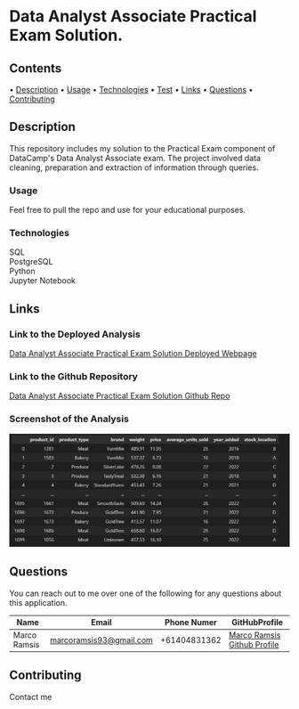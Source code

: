 # Data Analyst Associate Practical Exam Solution.

## Contents

• [Description](#description)
• [Usage](#usage)
• [Technologies](#technologies)
• [Test](#test)
• [Links](#links)
• [Questions](#questions)
• [Contributing](#contributing)

## Description

This repository includes my solution to the Practical Exam component of DataCamp's Data Analyst Associate exam. The project involved data cleaning, preparation and extraction of information through queries.

### Usage

Feel free to pull the repo and use for your educational purposes.

### Technologies

SQL  
PostgreSQL  
Python  
Jupyter Notebook

## Links

### Link to the Deployed Analysis

[Data Analyst Associate Practical Exam Solution Deployed Webpage](https://RamsisM93.github.io/DAA-exam/)

### Link to the Github Repository

[Data Analyst Associate Practical Exam Solution Github Repo](https://github.com/RamsisM93/DAA-exam/)

### Screenshot of the Analysis

![Screenshot of the result](image.png)

## Questions

You can reach out to me over one of the following for any questions about this application.

| Name         | Email                   | Phone Numer  | GitHubProfile                                                |
| ------------ | ----------------------- | ------------ | ------------------------------------------------------------ |
| Marco Ramsis | marcoramsis93@gmail.com | +61404831362 | [Marco Ramsis Github Profile](https://github.com/RamsisM93/) |

## Contributing

Contact me
